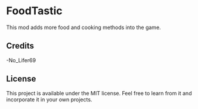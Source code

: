 # FoodTastic

This mod adds more food and cooking methods into the game.

## Credits

  -No_Lifer69

## License

This project is available under the MIT license. Feel free to learn from it and incorporate it in your own projects.

